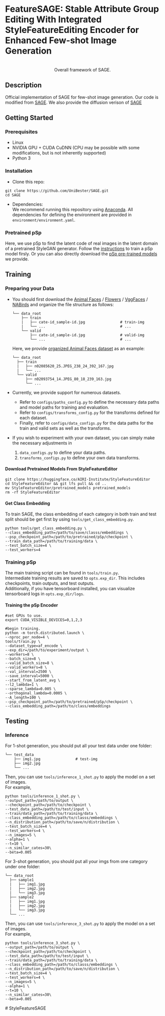 # FeatureSAGE: Stable Attribute Group Editing With Integrated StyleFeatureEditing Encoder for Enhanced Few-shot Image Generation

<p align="center">
<!-- <img src="docs/framework.jpg" width="800px"/> -->
<br>
Overall framework of SAGE.
</p>

## Description   
Official implementation of SAGE for few-shot image generation. Our code is modified from [SAGE](https://github.com/eladrich/pixel2style2pixel.git). We also provide the diffusion verison of [SAGE](https://github.com/UniBester/SAGE-Diffusion)

## Getting Started
### Prerequisites
- Linux
- NVIDIA GPU + CUDA CuDNN (CPU may be possible with some modifications, but is not inherently supported)
- Python 3

### Installation

- Clone this repo:  
``` 
git clone https://github.com/UniBester/SAGE.git
cd SAGE
```

- Dependencies:  
We recommend running this repository using [Anaconda](https://docs.anaconda.com/anaconda/install/). 
All dependencies for defining the environment are provided in `environment/environment.yaml`.


### Pretrained pSp
Here, we use pSp to find the latent code of real images in the latent domain of a pretrained StyleGAN generator. Follow the [instructions](https://github.com/eladrich/pixel2style2pixel.git) to train a pSp model firsly. Or you can also directly download the [pSp pre-trained models](https://drive.google.com/drive/folders/1gTSghHGuwoj9gKsLc2bcUNF6ioFBpRWB?usp=sharing) we provide.


## Training
### Preparing your Data
- You should first download the [Animal Faces](https://github.com/NVlabs/FUNIT) / [Flowers](https://www.robots.ox.ac.uk/~vgg/data/flowers/102/) / [VggFaces](https://www.robots.ox.ac.uk/~vgg/data/vgg_face/) / [NABirds](https://dl.allaboutbirds.org/nabirds) and organize the file structure as follows:

  ```
  └── data_root
      ├── train                      
      |   ├── cate-id_sample-id.jpg                # train-img
      |   └── ...                                  # ...
      └── valid                      
          ├── cate-id_sample-id.jpg                # valid-img
          └── ...                                  # ...
  ```

  Here, we provide [organized Animal Faces dataset](https://drive.google.com/drive/folders/1Ytv02FEMk_n_qJui8-fKowr5xKZTpYWb?usp=sharing) as an example:
  ```
  └── data_root
    ├── train                      
    |   ├── n02085620_25.JPEG_238_24_392_167.jpg              
    |   └── ...                                
    └── valid                      
        ├── n02093754_14.JPEG_80_18_239_163.jpg           
        └── ...                                             
  ```
- Currently, we provide support for numerous datasets.
    - Refer to `configs/paths_config.py` to define the necessary data paths and model paths for training and evaluation. 
    - Refer to `configs/transforms_config.py` for the transforms defined for each dataset. 
    - Finally, refer to `configs/data_configs.py` for the data paths for the train and valid sets
      as well as the transforms.
- If you wish to experiment with your own dataset, you can simply make the necessary adjustments in 
    1. `data_configs.py` to define your data paths.
    2. `transforms_configs.py` to define your own data transforms.


#### Download Pretrained Models From StyleFeatureEditor
```
git clone https://huggingface.co/AIRI-Institute/StyleFeatureEditor
cd StyleFeatureEditor && git lfs pull && cd ..
mv StyleFeatureEditor/pretrained_models pretrained_models
rm -rf StyleFeatureEditor
```


#### Get Class Embedding
To train SAGE, the class embedding of each category in both train and test split should be get first by using `tools/get_class_embedding.py`.
```
python tools/get_class_embedding.py \
--class_embedding_path=/path/to/save/classs/embeddings \
--psp_checkpoint_path=/path/to/pretrained/pSp/checkpoint \
--train_data_path=/path/to/training/data \
--test_batch_size=4 \
--test_workers=4
```



### Training pSp
The main training script can be found in `tools/train.py`.   
Intermediate training results are saved to `opts.exp_dir`. This includes checkpoints, train outputs, and test outputs.  
Additionally, if you have tensorboard installed, you can visualize tensorboard logs in `opts.exp_dir/logs`.

#### **Training the pSp Encoder**
```
#set GPUs to use.
export CUDA_VISIBLE_DEVICES=0,1,2,3

#begin training.
python -m torch.distributed.launch \
--nproc_per_node=4 \
tools/train.py \
--dataset_type=af_encode \
--exp_dir=/path/to/experiment/output \
--workers=8 \
--batch_size=8 \
--valid_batch_size=8 \
--valid_workers=8 \
--val_interval=2500 \
--save_interval=5000 \
--start_from_latent_avg \
--l2_lambda=1 \
--sparse_lambda=0.005 \
--orthogonal_lambda=0.0005 \
--A_length=100 \
--psp_checkpoint_path=/path/to/pretrained/pSp/checkpoint \
--class_embedding_path=/path/to/class/embeddings 
```


## Testing
### Inference
For 1-shot generation, you should put all your test data under one folder: 

  ```
  └── test_data                    
      ├── img1.jpg                # test-img
      ├── img2.jpg                                  
      └── ...                     
  ```
Then, you can use `tools/inference_1_shot.py` to apply the model on a set of images.   
For example, 
```
python tools/inference_1_shot.py \
--output_path=/path/to/output \
--checkpoint_path=/path/to/checkpoint \
--test_data_path=/path/to/test/input \
--train/data_path=/path/to/training/data \
--class_embedding_path=/path/to/classs/embeddings \
--n_distribution_path=/path/to/save/n/distribution \
--test_batch_size=4 \
--test_workers=4 \
--n_images=5 \
--alpha=1 \
--t=10 \
--n_similar_cates=30\
--beta=0.005
```

For 3-shot generation, you should put all your imgs from one category under one folder: 

  ```
  └── data_root
    ├── sample1                      
    |   ├── img1.jpg 
    |   ├── img2.jpg              
    |   └── img3.jpg    
    ├── sample2                      
    |   ├── img1.jpg 
    |   ├── img2.jpg              
    |   └── img3.jpg                             
    └── ...                       
  ```
Then, you can use `tools/inference_3_shot.py` to apply the model on a set of images.   
For example, 
```
python tools/inference_3_shot.py \
--output_path=/path/to/output \
--checkpoint_path=/path/to/checkpoint \
--test_data_path=/path/to/test/input \
--train/data_path=/path/to/training/data \
--class_embedding_path=/path/to/classs/embeddings \
--n_distribution_path=/path/to/save/n/distribution \
--test_batch_size=4 \
--test_workers=4 \
--n_images=5 \
--alpha=1 \
--t=10 \
--n_similar_cates=30\
--beta=0.005
```
#   S t y l e F e a t u r e S A G E 
 
 